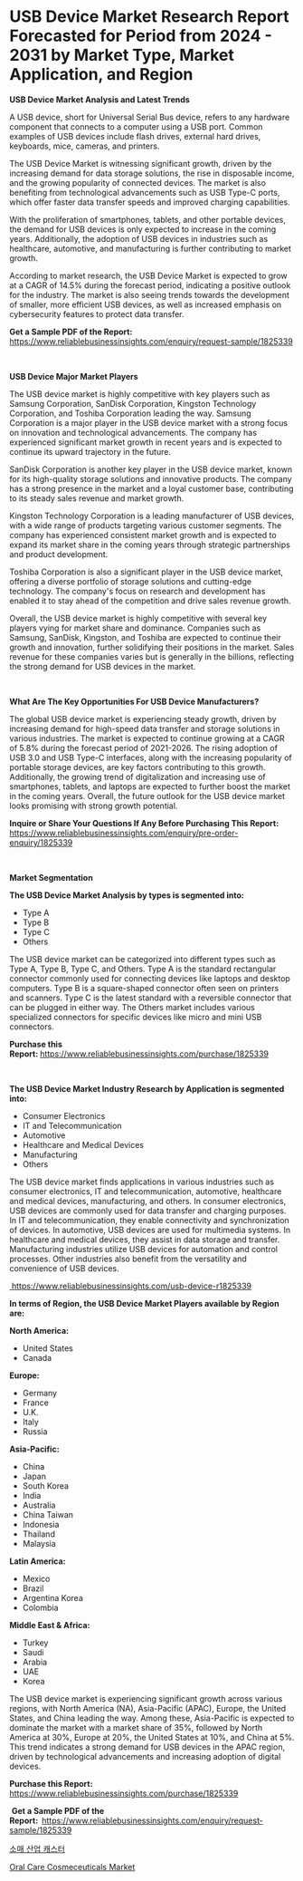 <p><h1>USB Device Market Research Report Forecasted for Period from 2024 -  2031 by Market Type, Market Application, and Region</h1></p><p><strong>USB Device Market Analysis and Latest Trends</strong></p>
<p><p>A USB device, short for Universal Serial Bus device, refers to any hardware component that connects to a computer using a USB port. Common examples of USB devices include flash drives, external hard drives, keyboards, mice, cameras, and printers.</p><p>The USB Device Market is witnessing significant growth, driven by the increasing demand for data storage solutions, the rise in disposable income, and the growing popularity of connected devices. The market is also benefiting from technological advancements such as USB Type-C ports, which offer faster data transfer speeds and improved charging capabilities.</p><p>With the proliferation of smartphones, tablets, and other portable devices, the demand for USB devices is only expected to increase in the coming years. Additionally, the adoption of USB devices in industries such as healthcare, automotive, and manufacturing is further contributing to market growth.</p><p>According to market research, the USB Device Market is expected to grow at a CAGR of 14.5% during the forecast period, indicating a positive outlook for the industry. The market is also seeing trends towards the development of smaller, more efficient USB devices, as well as increased emphasis on cybersecurity features to protect data transfer.</p></p>
<p><strong>Get a Sample PDF of the Report:&nbsp;</strong> <a href="https://www.reliablebusinessinsights.com/enquiry/request-sample/1825339">https://www.reliablebusinessinsights.com/enquiry/request-sample/1825339</a></p>
<p>&nbsp;</p>
<p><strong>USB Device Major Market Players</strong></p>
<p><p>The USB device market is highly competitive with key players such as Samsung Corporation, SanDisk Corporation, Kingston Technology Corporation, and Toshiba Corporation leading the way. Samsung Corporation is a major player in the USB device market with a strong focus on innovation and technological advancements. The company has experienced significant market growth in recent years and is expected to continue its upward trajectory in the future.</p><p>SanDisk Corporation is another key player in the USB device market, known for its high-quality storage solutions and innovative products. The company has a strong presence in the market and a loyal customer base, contributing to its steady sales revenue and market growth.</p><p>Kingston Technology Corporation is a leading manufacturer of USB devices, with a wide range of products targeting various customer segments. The company has experienced consistent market growth and is expected to expand its market share in the coming years through strategic partnerships and product development.</p><p>Toshiba Corporation is also a significant player in the USB device market, offering a diverse portfolio of storage solutions and cutting-edge technology. The company's focus on research and development has enabled it to stay ahead of the competition and drive sales revenue growth.</p><p>Overall, the USB device market is highly competitive with several key players vying for market share and dominance. Companies such as Samsung, SanDisk, Kingston, and Toshiba are expected to continue their growth and innovation, further solidifying their positions in the market. Sales revenue for these companies varies but is generally in the billions, reflecting the strong demand for USB devices in the market.</p></p>
<p>&nbsp;</p>
<p><strong>What Are The Key Opportunities For USB Device Manufacturers?</strong></p>
<p><p>The global USB device market is experiencing steady growth, driven by increasing demand for high-speed data transfer and storage solutions in various industries. The market is expected to continue growing at a CAGR of 5.8% during the forecast period of 2021-2026. The rising adoption of USB 3.0 and USB Type-C interfaces, along with the increasing popularity of portable storage devices, are key factors contributing to this growth. Additionally, the growing trend of digitalization and increasing use of smartphones, tablets, and laptops are expected to further boost the market in the coming years. Overall, the future outlook for the USB device market looks promising with strong growth potential.</p></p>
<p><strong>Inquire or Share Your Questions If Any Before Purchasing This Report:</strong> <a href="https://www.reliablebusinessinsights.com/enquiry/pre-order-enquiry/1825339">https://www.reliablebusinessinsights.com/enquiry/pre-order-enquiry/1825339</a></p>
<p>&nbsp;</p>
<p><strong>Market Segmentation</strong></p>
<p><strong>The USB Device Market Analysis by types is segmented into:</strong></p>
<p><ul><li>Type A</li><li>Type B</li><li>Type C</li><li>Others</li></ul></p>
<p><p>The USB device market can be categorized into different types such as Type A, Type B, Type C, and Others. Type A is the standard rectangular connector commonly used for connecting devices like laptops and desktop computers. Type B is a square-shaped connector often seen on printers and scanners. Type C is the latest standard with a reversible connector that can be plugged in either way. The Others market includes various specialized connectors for specific devices like micro and mini USB connectors.</p></p>
<p><strong>Purchase this Report:&nbsp;</strong><a href="https://www.reliablebusinessinsights.com/purchase/1825339">https://www.reliablebusinessinsights.com/purchase/1825339</a></p>
<p>&nbsp;</p>
<p><strong>The USB Device Market Industry Research by Application is segmented into:</strong></p>
<p><ul><li>Consumer Electronics</li><li>IT and Telecommunication</li><li>Automotive</li><li>Healthcare and Medical Devices</li><li>Manufacturing</li><li>Others</li></ul></p>
<p><p>The USB device market finds applications in various industries such as consumer electronics, IT and telecommunication, automotive, healthcare and medical devices, manufacturing, and others. In consumer electronics, USB devices are commonly used for data transfer and charging purposes. In IT and telecommunication, they enable connectivity and synchronization of devices. In automotive, USB devices are used for multimedia systems. In healthcare and medical devices, they assist in data storage and transfer. Manufacturing industries utilize USB devices for automation and control processes. Other industries also benefit from the versatility and convenience of USB devices.</p></p>
<p><a href="https://www.reliablebusinessinsights.com/usb-device-r1825339">&nbsp;https://www.reliablebusinessinsights.com/usb-device-r1825339</a></p>
<p><strong>In terms of Region, the USB Device Market Players available by Region are:</strong></p>
<p>
    <p> <strong> North America: </strong>
        <ul>
            <li>United States</li>
            <li>Canada</li>
        </ul>
        </p> 
    <p> <strong> Europe: </strong>
        <ul>
            <li>Germany</li>
            <li>France</li>
            <li>U.K.</li>
            <li>Italy</li>
            <li>Russia</li>
        </ul>
        </p> 
    <p> <strong> Asia-Pacific: </strong>
        <ul>
            <li>China</li>
            <li>Japan</li>
            <li>South Korea</li>
            <li>India</li>
            <li>Australia</li>
            <li>China Taiwan</li>
            <li>Indonesia</li>
            <li>Thailand</li>
            <li>Malaysia</li>
        </ul>
        </p> 
    <p> <strong> Latin America: </strong>
        <ul>
            <li>Mexico</li>
            <li>Brazil</li>
            <li>Argentina Korea</li>
            <li>Colombia</li>
        </ul>
        </p> 
    <p> <strong> Middle East & Africa: </strong>
        <ul>
            <li>Turkey</li>
            <li>Saudi</li>
            <li>Arabia</li>
            <li>UAE</li>
            <li>Korea</li>
        </ul>
    </p>
    </p>
<p><p>The USB device market is experiencing significant growth across various regions, with North America (NA), Asia-Pacific (APAC), Europe, the United States, and China leading the way. Among these, Asia-Pacific is expected to dominate the market with a market share of 35%, followed by North America at 30%, Europe at 20%, the United States at 10%, and China at 5%. This trend indicates a strong demand for USB devices in the APAC region, driven by technological advancements and increasing adoption of digital devices.</p></p>
<p><strong>Purchase this Report: </strong><a href="https://www.reliablebusinessinsights.com/purchase/1825339">https://www.reliablebusinessinsights.com/purchase/1825339</a></p>
<p>&nbsp;<strong>Get a Sample PDF of the Report:&nbsp;&nbsp;</strong><a href="https://www.reliablebusinessinsights.com/enquiry/request-sample/1825339">https://www.reliablebusinessinsights.com/enquiry/request-sample/1825339</a></p>
<p><strong></strong></p>
<p><p><a href="https://github.com/DavidCarter19662022/Market-Research-Report-List-1/blob/main/1554850155300.md">소매 산업 캐스터</a></p><p><a href="https://github.com/zolotuy145/Market-Research-Report-List-1/blob/main/oral-care-cosmeceuticals-market.md">Oral Care Cosmeceuticals Market</a></p></p>